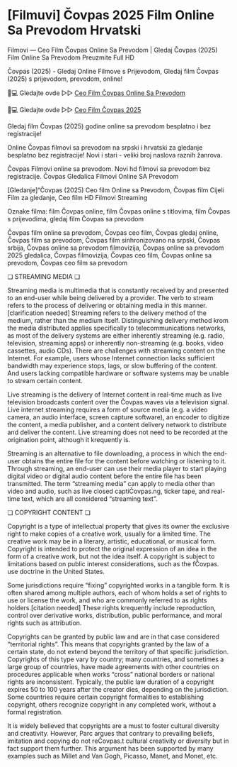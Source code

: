 # [Filmuvi] Čovpas 2025 Film Online Sa Prevodom Hrvatski

Filmovi — Ceo Film Čovpas Online Sa Prevodom | Gledaj Čovpas (2025) Film Online Sa Prevodom Preuzmite Full HD

Čovpas (2025) - Gledaj Online Filmove s Prijevodom, Gledaj film Čovpas (2025) s prijevodom, prevodom, online!

📱💻 Gledajte ovde ▷▷ [Ceo Film Čovpas Online Sa Prevodom](https://t.co/Gzby2dIq9l)

📱💻 Gledajte ovde ▷▷ [Ceo Film Čovpas 2025](https://t.co/Gzby2dIq9l)

Gledaj film Čovpas (2025) godine online sa prevodom besplatno i bez registracije!

Online Čovpas filmovi sa prevodom na srpski i hrvatski za gledanje besplatno bez registracije! Novi i stari - veliki broj naslova raznih žanrova.

Čovpas Filmovi online sa prevodom. Novi hd filmovi sa prevodom bez registracije. Čovpas Gledalica Filmovi Online SA Prevodom

[Gledanje]“Čovpas (2025) Ceo film Online sa Prevodom, Čovpas film Cijeli Film za gledanje, Ceo film HD Filmovi Streaming

Oznake filma: film Čovpas online, film Čovpas online s titlovima, film Čovpas s prijevodima, gledaj film Čovpas sa prevodom

Čovpas film online sa prevodom, Čovpas ceo film, Čovpas gledaj online, Čovpas film sa prevodom, Čovpas film sinhronizovano na srpski, Čovpas srbija, Čovpas online sa prevodom filmovizija, Čovpas online sa prevodom 2025 gledalica, Čovpas filmovizija, Čovpas ceo film, Čovpas online sa prevodom, Čovpas ceo film sa prevodom

❏ STREAMING MEDIA ❏

Streaming media is multimedia that is constantly received by and presented to an end-user while being delivered by a provider. The verb to stream refers to the process of delivering or obtaining media in this manner.[clarification needed] Streaming refers to the delivery method of the medium, rather than the medium itself. Distinguishing delivery method krom the media distributed applies specifically to telecommunications networks, as most of the delivery systems are either inherently streaming (e.g. radio, television, streaming apps) or inherently non-streaming (e.g. books, video cassettes, audio CDs). There are challenges with streaming content on the Internet. For example, users whose Internet connection lacks sufficient bandwidth may experience stops, lags, or slow buffering of the content. And users lacking compatible hardware or software systems may be unable to stream certain content.

Live streaming is the delivery of Internet content in real-time much as live television broadcasts content over the Čovpas.waves via a television signal. Live internet streaming requires a form of source media (e.g. a video camera, an audio interface, screen capture software), an encoder to digitize the content, a media publisher, and a content delivery network to distribute and deliver the content. Live streaming does not need to be recorded at the origination point, although it krequently is.

Streaming is an alternative to file downloading, a process in which the end-user obtains the entire file for the content before watching or listening to it. Through streaming, an end-user can use their media player to start playing digital video or digital audio content before the entire file has been transmitted. The term “streaming media” can apply to media other than video and audio, such as live closed captiČovpas.ng, ticker tape, and real-time text, which are all considered “streaming text”.

❏ COPYRIGHT CONTENT ❏

Copyright is a type of intellectual property that gives its owner the exclusive right to make copies of a creative work, usually for a limited time. The creative work may be in a literary, artistic, educational, or musical form. Copyright is intended to protect the original expression of an idea in the form of a creative work, but not the idea itself. A copyright is subject to limitations based on public interest considerations, such as the fČovpas. use doctrine in the United States.

Some jurisdictions require “fixing” copyrighted works in a tangible form. It is often shared among multiple authors, each of whom holds a set of rights to use or license the work, and who are commonly referred to as rights holders.[citation needed] These rights krequently include reproduction, control over derivative works, distribution, public performance, and moral rights such as attribution.

Copyrights can be granted by public law and are in that case considered “territorial rights”. This means that copyrights granted by the law of a certain state, do not extend beyond the territory of that specific jurisdiction. Copyrights of this type vary by country; many countries, and sometimes a large group of countries, have made agreements with other countries on procedures applicable when works “cross” national borders or national rights are inconsistent. Typically, the public law duration of a copyright expires 50 to 100 years after the creator dies, depending on the jurisdiction. Some countries require certain copyright formalities to establishing copyright, others recognize copyright in any completed work, without a formal registration.

It is widely believed that copyrights are a must to foster cultural diversity and creativity. However, Parc argues that contrary to prevailing beliefs, imitation and copying do not reČovpas.t cultural creativity or diversity but in fact support them further. This argument has been supported by many examples such as Millet and Van Gogh, Picasso, Manet, and Monet, etc.
